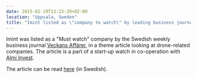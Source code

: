 ```yaml
---
date: 2015-02-19T13:23:29+02:00
location: "Uppsala, Sweden"
title: "Imint listed as \"company to watch\" by leading business journal"
---
```

Imint was listed as a "Must watch" company by the Swedish weekly business journal [Veckans Affärer](http://va.se), in a theme article looking at drone-related companies. The article is a part of a start-up watch in co-operation with [Almi Invest](http://almi.se/almi-invest/about-almi-invest).

The article can be read [here](http://va.se/nyheter/2015/02/19/smarta-dronare) (in Swedish).
<!--more-->
